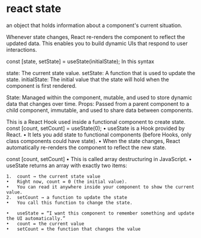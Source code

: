 # react state 

an object that holds information 
about a component's current situation.

Whenever state changes, 
React re-renders the component to reflect 
the updated data. This enables you to build 
dynamic UIs that respond to user interactions.

const [state, setState] = useState(initialState);
In this syntax

state: The current state value.
setState: A function that is used to update the state.
initialState: The initial value that the state will hold when the component is first rendered.

State: Managed within the component, mutable, and used to store dynamic data that changes over time.
Props: Passed from a parent component to a child component, immutable, and used to share data between components.


This is a React Hook used inside a functional component to create state.
const [count, setCount] = useState(0);
	•	useState is a Hook provided by React.
	•	It lets you add state to functional components (before Hooks, only class components could have state).
	•	When the state changes, React automatically re-renders the component to reflect the new state.

const [count, setCount]
	•	This is called array destructuring in JavaScript.
	•	useState returns an array with exactly two items:

	1.	count → the current state value
	•	Right now, count = 0 (the initial value).
	•	You can read it anywhere inside your component to show the current value.
	2.	setCount → a function to update the state
	•	You call this function to change the state.

	•	useState = “I want this component to remember something and update the UI automatically.”
	•	count = the current value
	•	setCount = the function that changes the value






